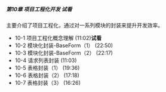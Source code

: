 ##### 第10章 项目工程化开发 **试看**

主要介绍了项目工程化，通过对一系列模块的封装来提升开发效率。

-  10-1 项目工程化概念理解 (11:02)**试看**
-  10-2 模块化封装-BaseForm（1） (22:50)
-  10-3 模块化封装-BaseForm（2） (22:17)
-  10-4 请求列表封装 (11:03)
-  10-5 表格封装（1） (19:36)
-  10-6 表格封装（2） (17:18)
-  10-7 表格封装（3） (16:26)


